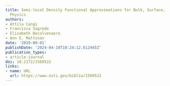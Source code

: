 ```yaml
---
title: Semi-local Density Functional Approximations for Bulk, Surface, and Confinement
  Physics
authors:
- Attila Cangi
- Francisca Sagredo
- Elizabeth Decolvenaere
- Ann E. Mattsson
date: '2019-09-01'
publishDate: '2024-04-18T18:24:12.612445Z'
publication_types:
- article-journal
doi: 10.2172/1569522
links:
- name: URL
  url: https://www.osti.gov/biblio/1569522
---
```

